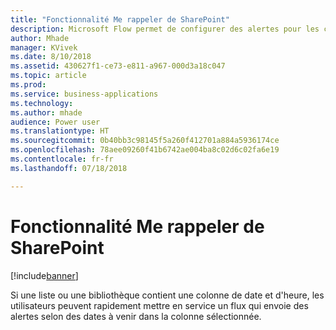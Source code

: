 ```yaml
---
title: "Fonctionnalité Me rappeler de SharePoint"
description: Microsoft Flow permet de configurer des alertes pour les colonnes de date et d'heure dans SharePoint
author: Mhade
manager: KVivek
ms.date: 8/10/2018
ms.assetid: 430627f1-ce73-e811-a967-000d3a18c047
ms.topic: article
ms.prod: 
ms.service: business-applications
ms.technology: 
ms.author: mhade
audience: Power user
ms.translationtype: HT
ms.sourcegitcommit: 0b40bb3c98145f5a260f412701a884a5936174ce
ms.openlocfilehash: 78aee09260f41b6742ae004ba8c02d6c02fa6e19
ms.contentlocale: fr-fr
ms.lasthandoff: 07/18/2018

---
```

# <a name="sharepoint-remind-me"></a>Fonctionnalité Me rappeler de SharePoint


[!include[banner](../../includes/banner.md)]

Si une liste ou une bibliothèque contient une colonne de date et d'heure, les utilisateurs peuvent rapidement mettre en service un flux qui envoie des alertes selon des dates à venir dans la colonne sélectionnée. 


